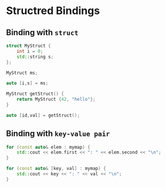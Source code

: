 # Structred Bindings

## Binding with `struct`
```C++
struct MyStruct {
    int i = 0;
    std::string s;
};

MyStruct ms;

auto [i,s] = ms;

MyStruct getStruct() {
    return MyStruct {42, "hello"};
}

auto [id,val] = getStruct();
```

## Binding with `key-value pair`
```C++
for (const auto& elem : mymap) {
    std::cout << elem.first << ": " << elem.second << "\n";
}

for (const auto& [key, val] : mymap) {
    std::cout << key << ": " << val << "\n";
}
```
